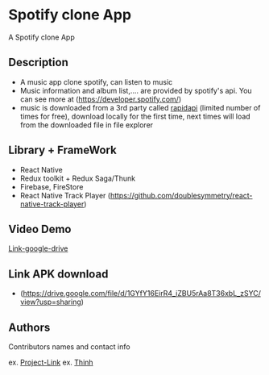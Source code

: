 # Spotify clone App

A Spotify clone App

## Description

- A music app clone spotify, can listen to music
- Music information and album list,.... are provided by spotify's api. You can see more at (https://developer.spotify.com/)
- music is downloaded from a 3rd party called [rapidapi](https://rapidapi.com/DataFanatic/api/spotify-scraper/) (limited number of times for free), download locally for the first time, next times will load from the downloaded file in file explorer

## Library + FrameWork

- React Native
- Redux toolkit + Redux Saga/Thunk
- Firebase, FireStore
- React Native Track Player (https://github.com/doublesymmetry/react-native-track-player)

## Video Demo

[Link-google-drive](https://drive.google.com/file/d/173ItmKEWqACcvCL6dWFOM92QhuK0SdaD/view?usp=drive_link)

## Link APK download

- (https://drive.google.com/file/d/1GYfY16EirR4_iZBU5rAa8T36xbL_zSYC/view?usp=sharing)

## Authors

Contributors names and contact info

ex. [Project-Link](https://github.com/thinhtt264/MusicApp)
ex. [Thinh](https://www.facebook.com/thinhpro264)
